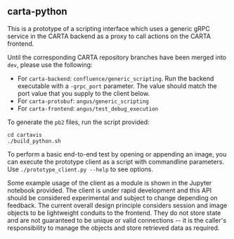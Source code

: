carta-python
------------

This is a prototype of a scripting interface which uses a generic gRPC service in the CARTA backend as a proxy to call actions on the CARTA frontend.

Until the corresponding CARTA repository branches have been merged into `dev`, please use the following:

* For `carta-backend`: `confluence/generic_scripting`. Run the backend executable with a `-grpc_port` parameter. The value should match the port value that you supply to the client below.
* For `carta-protobuf`: `angus/generic_scripting`
* For `carta-frontend`: `angus/test_debug_execution`

To generate the `pb2` files, run the script provided:

    cd cartavis
    ./build_python.sh
    
To perform a basic end-to-end test by opening or appending an image, you can execute the prototype client as a script with commandline parameters. Use `./prototype_client.py --help` to see options.

Some example usage of the client as a module is shown in the Jupyter notebook provided. The client is under rapid development and this API should be considered experimental and subject to change depending on feedback. The current overall design principle considers session and image objects to be lightweight conduits to the frontend. They do not store state and are not guaranteed to be unique or valid connections -- it is the caller's responsibility to manage the objects and store retrieved data as required.
